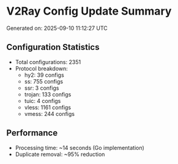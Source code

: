 # V2Ray Config Update Summary
Generated on: 2025-09-10 11:12:27 UTC

## Configuration Statistics
- Total configurations: 2351
- Protocol breakdown:
  - hy2: 39 configs
  - ss: 755 configs
  - ssr: 3 configs
  - trojan: 133 configs
  - tuic: 4 configs
  - vless: 1161 configs
  - vmess: 244 configs

## Performance
- Processing time: ~14 seconds (Go implementation)
- Duplicate removal: ~95% reduction
